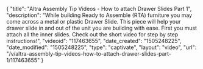 {
    "title": "Altra Assembly Tip Videos - How to attach Drawer Slides Part 1",
    "description": "While building Ready to Assemble (RTA) furniture you may come across a metal or plastic Drawer Slide. This piece will help your drawer slide in and out of the unit you are building with ease. First you must attach all the inner slides. Check out the short video for step by step instructions!",
    "videoid": "117463655",
    "date_created": "1505248225",
    "date_modified": "1505248225",
    "type": "captivate",
    "layout": "video",
    "url": "\/v\/altra-assembly-tip-videos-how-to-attach-drawer-slides-part-1\/117463655"
}
